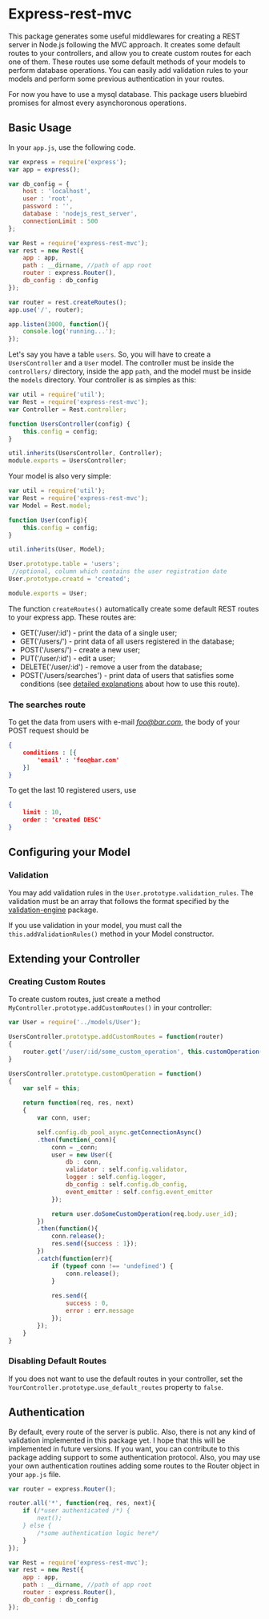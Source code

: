 # Express-rest-mvc

This package generates some useful middlewares for creating a REST server in Node.js following the MVC approach. It creates some default routes to your controllers, and allow you to create custom routes for each one of them. These routes use some default methods of your models to perform database operations. You can easily add validation rules to your models and perform some previous authentication in your routes.

For now you have to use a mysql database. This package users bluebird promises for almost every asynchoronous operations.

## Basic Usage

In your ``app.js``, use the following code.

```js
var express = require('express');
var app = express();

var db_config = {
    host : 'localhost',
    user : 'root',
    password : '',
    database : 'nodejs_rest_server',
    connectionLimit : 500
};

var Rest = require('express-rest-mvc');
var rest = new Rest({
    app : app,
    path : __dirname, //path of app root
    router : express.Router(),
    db_config : db_config
});

var router = rest.createRoutes();
app.use('/', router);

app.listen(3000, function(){
    console.log('running...');
});
```

Let's say you have a table `users`. So, you will have to create a `UsersController` and a `User` model. The controller must be inside the `controllers/` directory, inside the app `path`, and the model must be inside the `models` directory. Your controller is as simples as this:

```js
var util = require('util');
var Rest = require('express-rest-mvc');
var Controller = Rest.controller;

function UsersController(config) {  
    this.config = config;
}

util.inherits(UsersController, Controller);
module.exports = UsersController;
```

Your model is also very simple:

```js
var util = require('util');
var Rest = require('express-rest-mvc');
var Model = Rest.model;

function User(config){
    this.config = config;
}

util.inherits(User, Model);

User.prototype.table = 'users';
 //optional, column which contains the user registration date
User.prototype.creatd = 'created';

module.exports = User;
```

The function ``createRoutes()`` automatically create some default REST routes to your express app. These routes are:
- GET('/user/:id') - print the data of a single user;
- GET('/users/') - print data of all users registered in the database;
- POST('/users/') - create a new user;
- PUT('/user/:id') - edit a user;
- DELETE('/user/:id') - remove a user from the database;
- POST('/users/searches') - print data of users that satisfies some conditions (see [detailed explanations](#the-searches-route) about how to use this route).

### The searches route

To get the data from users with e-mail *foo@bar.com*, the body of your POST request should be
```json
{
	conditions : [{
		'email' : 'foo@bar.com'
	}]
}
```

To get the last 10 registered users, use
```json
{
	limit : 10,
	order : 'created DESC'
}
```

## Configuring your Model

### Validation
You may add validation rules in the `User.prototype.validation_rules`. The validation must be an array that follows the format specified by the [validation-engine](https://github.com/amaurigabriel/node-validation-engine) package.

If you use validation in your model, you must call the ``this.addValidationRules()`` method in your Model constructor.

## Extending your Controller

### Creating Custom Routes

To create custom routes, just create a method ``MyController.prototype.addCustomRoutes()`` in your controller:
    
```js
var User = require('../models/User');

UsersController.prototype.addCustomRoutes = function(router)
{
	router.get('/user/:id/some_custom_operation', this.customOperation());
}

UsersController.prototype.customOperation = function()
{
	var self = this;

    return function(req, res, next)
    {
        var conn, user;

    	self.config.db_pool_async.getConnectionAsync()
        .then(function(_conn){
            conn = _conn;
            user = new User({
                db : conn,
                validator : self.config.validator,
                logger : self.config.logger,
                db_config : self.config.db_config,
                event_emitter : self.config.event_emitter
            });

            return user.doSomeCustomOperation(req.body.user_id);
        })
        .then(function(){
            conn.release();
        	res.send({success : 1});
        })
        .catch(function(err){
            if (typeof conn !== 'undefined') {
                conn.release();
            }
            
        	res.send({
        		success : 0,
        		error : err.message
        	});
        });
    }
}
```
### Disabling Default Routes
If you does not want to use the default routes in your controller, set the ``YourController.prototype.use_default_routes`` property to ``false``.

## Authentication

By default, every route of the server is public. Also, there is not any kind of validation implemented in this package yet. I hope that this will be implemented in future versions. If you want, you can contribute to this package adding support to some authentication protocol. Also, you may use your own authentication routines adding some routes to the Router object in your ``app.js`` file.

```js
var router = express.Router();

router.all('*', function(req, res, next){
	if (/*user authenticated /*) {
		next();
	} else {
		/*some authentication logic here*/
	}
});

var Rest = require('express-rest-mvc');
var rest = new Rest({
    app : app,
    path : __dirname, //path of app root
    router : express.Router(),
    db_config : db_config
});

```